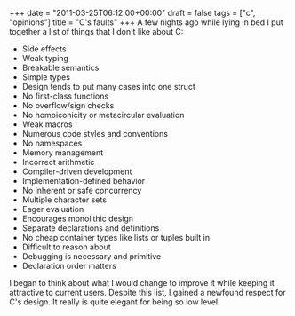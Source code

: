 +++
date = "2011-03-25T06:12:00+00:00"
draft = false
tags = ["c", "opinions"]
title = "C's faults"
+++
A few nights ago while lying in bed I put together a list of things that I don't like about C:

* Side effects
* Weak typing
* Breakable semantics
* Simple types
* Design tends to put many cases into one struct
* No first-class functions
* No overflow/sign checks
* No homoiconicity or metacircular evaluation
* Weak macros
* Numerous code styles and conventions
* No namespaces
* Memory management
* Incorrect arithmetic
* Compiler-driven development
* Implementation-defined behavior
* No inherent or safe concurrency
* Multiple character sets
* Eager evaluation
* Encourages monolithic design
* Separate declarations and definitions
* No cheap container types like lists or tuples built in
* Difficult to reason about
* Debugging is necessary and primitive
* Declaration order matters

I began to think about what I would change to improve it while keeping it attractive to current users. Despite this list, I gained a newfound respect for C's design. It really is quite elegant for being so low level.